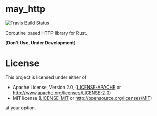 # may_http

[![Travis Build Status](https://travis-ci.org/rust-may/may_http.svg?branch=master)](https://travis-ci.org/rust-may/may_http)
<!-- refs
[![crates.io](http://meritbadge.herokuapp.com/may_http)](https://crates.io/crates/may_http)
-->

Coroutine based HTTP library for Rust.

(**Don't Use, Under Development**)

<!-- refs

### Documentation

- [Docs](http://rust-may.github.io/may_http)

## Overview

may_http is a fast, coroutine based HTTP implementation written in and for Rust.

may_http offers both an HTTP client and server which can be used in [may](https://github.com/Xudong-Huang/may) coroutine context.
## Example

### Hello World Server:

```rust
extern crate may_http;

use may_http::Server;
use may_http::server::Request;
use may_http::server::Response;

fn hello(_: Request, res: Response) {
    res.send(b"Hello World!").unwrap();
}

fn main() {
    Server::http("127.0.0.1:3000").unwrap()
        .handle(hello).unwrap();
}
```

### Client:

```rust
extern crate may_http;

use std::io::Read;

use may_http::Client;
use may_http::header::Connection;

fn main() {
    // Create a client.
    let client = Client::new();

    // Creating an outgoing request.
    let mut res = client.get("http://rust-lang.org/")
        // set a header
        .header(Connection::close())
        // let 'er go!
        .send().unwrap();

    // Read the Response.
    let mut body = String::new();
    res.read_to_string(&mut body).unwrap();

    println!("Response: {}", body);
}
```
-->

# License

This project is licensed under either of

 * Apache License, Version 2.0, ([LICENSE-APACHE](LICENSE-APACHE) or
   http://www.apache.org/licenses/LICENSE-2.0)
 * MIT license ([LICENSE-MIT](LICENSE-MIT) or
   http://opensource.org/licenses/MIT)

at your option.
